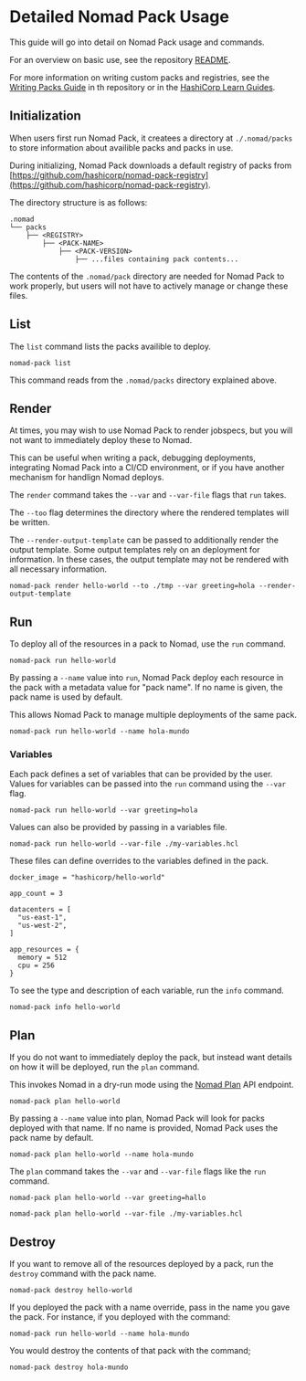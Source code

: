 # Detailed Nomad Pack Usage

This guide will go into detail on Nomad Pack usage and commands.

For an overview on basic use, see the repository [README](../README.md).

For more information on writing custom packs and registries, see the [Writing Packs Guide](./writing-packs.md)
in th repository or in the [HashiCorp Learn Guides](https://learn.hashicorp.com/nomad).

<!--  TODO: Get the link to the writing own packs guide once it is up  -->

## Initialization

When users first run Nomad Pack, it createes a directory at `./.nomad/packs` to store information about availible packs and packs in use.

During initializing, Nomad Pack downloads a default registry of packs from [https://github.com/hashicorp/nomad-pack-registry](https://github.com/hashicorp/nomad-pack-registry).

The directory structure is as follows:

```
.nomad
└── packs
    ├── <REGISTRY>
        ├── <PACK-NAME>
            ├── <PACK-VERSION>
                ├── ...files containing pack contents...
```

The contents of the `.nomad/pack` directory are needed for Nomad Pack to work properly, but users will not have to actively manage or change these files.

## List

The `list` command lists the packs availible to deploy.

```
nomad-pack list
```

This command reads from the `.nomad/packs` directory explained above.

## Render

At times, you may wish to use Nomad Pack to render jobspecs, but you will not want to immediately deploy these to Nomad.

This can be useful when writing a pack, debugging deployments, integrating Nomad Pack into a CI/CD environment, or if you have another mechanism for handlign Nomad deploys.

The `render` command takes the `--var` and `--var-file` flags that `run` takes.

The `--too` flag determines the directory where the rendered templates will be written.

The `--render-output-template` can be passed to additionally render the output template. Some output templates rely on an deployment for information. In these cases, the output template may not be rendered with all necessary information.

```
nomad-pack render hello-world --to ./tmp --var greeting=hola --render-output-template
```

## Run

To deploy all of the resources in a pack to Nomad, use the `run` command.

```
nomad-pack run hello-world
```

By passing a `--name` value into `run`, Nomad Pack deploy each resource in the pack with a metadata value for "pack name". If no name is given, the pack name is used by default.

This allows Nomad Pack to manage multiple deployments of the same pack.

```
nomad-pack run hello-world --name hola-mundo
```

### Variables

Each pack defines a set of variables that can be provided by the user. Values for variables can be passed into the `run` command using the `--var` flag.

```
nomad-pack run hello-world --var greeting=hola
```

Values can also be provided by passing in a variables file.

```
nomad-pack run hello-world --var-file ./my-variables.hcl
```

These files can define overrides to the variables defined in the pack.

```
docker_image = "hashicorp/hello-world"

app_count = 3

datacenters = [
  "us-east-1",
  "us-west-2",
]

app_resources = {
  memory = 512
  cpu = 256
}
```

To see the type and description of each variable, run the `info` command.

```
nomad-pack info hello-world
```

## Plan

If you do not want to immediately deploy the pack, but instead want details on how it will be deployed, run the `plan` command.

This invokes Nomad in a dry-run mode using the [Nomad Plan](https://www.nomadproject.io/api-docs/jobs#create-job-plan) API endpoint.

```
nomad-pack plan hello-world
```

By passing a `--name` value into plan, Nomad Pack will look for packs deployed with that name. If no name is provided, Nomad Pack uses the pack name by default.

```
nomad-pack plan hello-world --name hola-mundo
```

The `plan` command takes the `--var` and `--var-file` flags like the `run` command.

```
nomad-pack plan hello-world --var greeting=hallo
```

```
nomad-pack plan hello-world --var-file ./my-variables.hcl
```

## Destroy

If you want to remove all of the resources deployed by a pack, run the `destroy` command with the pack name.

```
nomad-pack destroy hello-world
```

If you deployed the pack with a name override, pass in the name you gave the pack. For instance, if you deployed with the command:

```
nomad-pack run hello-world --name hola-mundo
```

You would destroy the contents of that pack with the command;

```
nomad-pack destroy hola-mundo
```
